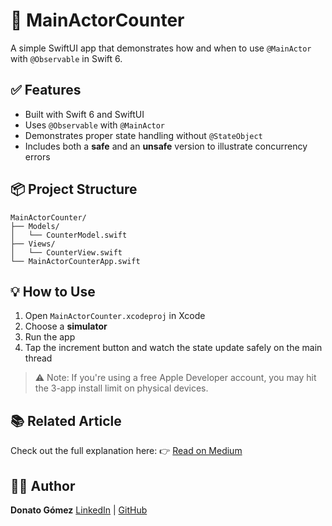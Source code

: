 # 🧠 MainActorCounter

A simple SwiftUI app that demonstrates how and when to use `@MainActor` with `@Observable` in Swift 6.

## ✅ Features

- Built with Swift 6 and SwiftUI
- Uses `@Observable` with `@MainActor`
- Demonstrates proper state handling without `@StateObject`
- Includes both a **safe** and an **unsafe** version to illustrate concurrency errors

## 📦 Project Structure

<pre><code>MainActorCounter/
├── Models/
│   └── CounterModel.swift
├── Views/
│   └── CounterView.swift
└── MainActorCounterApp.swift
</code></pre>

## 💡 How to Use

1. Open `MainActorCounter.xcodeproj` in Xcode
2. Choose a **simulator**
3. Run the app
4. Tap the increment button and watch the state update safely on the main thread

> ⚠️ Note: If you're using a free Apple Developer account, you may hit the 3-app install limit on physical devices.

## 📚 Related Article

Check out the full explanation here:
👉 [Read on Medium](https://medium.com/@donatogomez88/understanding-mainactor-in-swiftui-a-practical-guide-for-swift-6-69e657872ec5)

## 🧑‍💻 Author

**Donato Gómez**
[LinkedIn](https://linkedin.com/in/donatogomez) | [GitHub](https://github.com/donatogomez)
